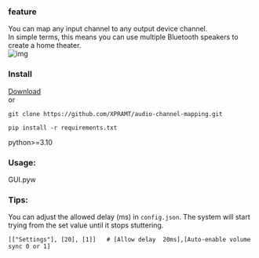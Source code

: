 ### feature
You can map any input channel to any output device channel.<br>
In simple terms, this means you can use multiple Bluetooth speakers to create a home theater.<br>
![img](https://i.imgur.com/SwIU751.jpeg)
<br>
### Install
[Download](https://github.com/XPRAMT/audio-channel-mapping/releases)<br>
or<br>
```
git clone https://github.com/XPRAMT/audio-channel-mapping.git
```
```
pip install -r requirements.txt
```
python>=3.10

### Usage:
GUI.pyw<br>

### Tips:
You can adjust the allowed delay (ms) in `config.json`. The system will start trying from the set value until it stops stuttering.
```
[["Settings"], [20], [1]]   # [Allow delay  20ms],[Auto-enable volume sync 0 or 1]
```
